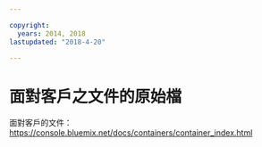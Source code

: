 ```yaml
---

copyright:
  years: 2014, 2018
lastupdated: "2018-4-20"

---
```


# 面對客戶之文件的原始檔

面對客戶的文件：https://console.bluemix.net/docs/containers/container_index.html



